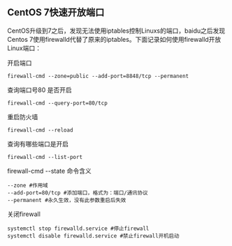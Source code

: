 ## CentOS 7快速开放端口
CentOS升级到7之后，发现无法使用iptables控制Linuxs的端口，baidu之后发现Centos 7使用firewalld代替了原来的iptables。下面记录如何使用firewalld开放Linux端口：

开启端口
```
firewall-cmd --zone=public --add-port=8848/tcp --permanent
```
查询端口号80 是否开启
```
firewall-cmd --query-port=80/tcp
```
重启防火墙
```
firewall-cmd --reload
```
查询有哪些端口是开启

```
firewall-cmd --list-port
```
firewall-cmd --state
命令含义
```
--zone #作用域
--add-port=80/tcp #添加端口，格式为：端口/通讯协议
--permanent #永久生效，没有此参数重启后失效
```
关闭firewall
```
systemctl stop firewalld.service #停止firewall
systemctl disable firewalld.service #禁止firewall开机启动
```